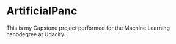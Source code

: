 # ArtificialPanc
This is my Capstone project performed for the Machine Learning nanodegree at Udacity.
